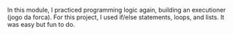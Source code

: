 In this module, I practiced programming logic again, building an executioner (jogo da forca). For this project, I used if/else statements, loops, and lists. It was easy but fun to do.
